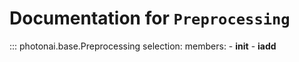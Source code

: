 # Documentation for `Preprocessing`
::: photonai.base.Preprocessing
    selection:
      members:
        - __init__
        - __iadd__
